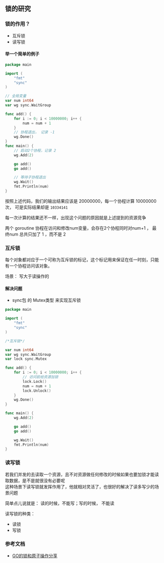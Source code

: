 ## 锁的研究


### 锁的作用？
- 互斥锁 
- 读写锁


#### 举一个简单的例子

```go
package main

import (
	"fmt"
	"sync"
)

// 全局变量
var num int64
var wg sync.WaitGroup

func add() {
	for i := 0; i < 10000000; i++ {
		num = num + 1
	}
	// 协程退出， 记录 -1
	wg.Done()
}
func main() {
	// 启动2个协程，记录 2
	wg.Add(2)

	go add()
	go add()

	// 等待子协程退出
	wg.Wait()
	fmt.Println(num)
}
```

按照上述代码，我们的输出结果应该是 20000000，每一个协程计算 10000000 次，
可是实际结果却是 `10334141`

每一次计算的结果还不一样，出现这个问题的原因就是上述提到的资源竞争

两个 goroutine 协程在访问和修改num变量，会存在2个协程同时对num+1 ， 最终num 总共只加了 1 ，而不是 2


### 互斥锁
每个对象都对应于一个可称为互斥锁的标记，这个标记用来保证在任一时刻，只能有一个协程访问该对象。

场景： 写大于读操作的

#### 解决问题
- sync包 的 Mutex类型 来实现互斥锁
```go
package main

import (
	"fmt"
	"sync"
)

/*互斥锁*/

var num int64
var wg sync.WaitGroup
var lock sync.Mutex

func add() {
	for i := 0; i < 10000000; i++ {
		// 访问前给资源加锁
		lock.Lock()
		num = num + 1
		lock.Unlock()
	}
	wg.Done()
}

func main() {
	wg.Add(2)

	go add()
	go add()

	wg.Wait()
	fmt.Println(num)
}
```

### 读写锁
若我们并发的去读取一个资源，且不对资源做任何修改的时候如果也要加锁才能读取数据，是不是就很没有必要呢                  
这种场景下读写锁就发挥作用了，他就相对灵活了，也很好的解决了读多写少的场景问题                     

简单点儿说就是： 读的时候，不能写；写的时候， 不能读


读写锁的种类：                     
- 读锁
- 写锁




### 参考文档
- [GO的锁和原子操作分享](https://juejin.cn/post/6972846349968474142)


